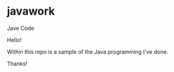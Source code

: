 # javawork
Jave Code

Hello!

Within this repo is a sample of the Java programming I've done.

Thanks!
